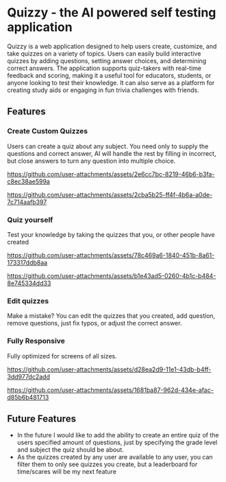 # Quizzy - the AI powered self testing application
Quizzy is a web application designed to help users create, customize, and take quizzes on a variety of topics. Users can easily build interactive quizzes by adding questions, setting answer choices, and determining correct answers. The application supports quiz-takers with real-time feedback and scoring, making it a useful tool for educators, students, or anyone looking to test their knowledge. It can also serve as a platform for creating study aids or engaging in fun trivia challenges with friends.

## Features
### Create Custom Quizzes
Users can create a quiz about any subject. You need only to supply the questions and correct answer, AI will handle the rest by filling in incorrect, but close answers to turn any question into multiple choice.

https://github.com/user-attachments/assets/2e6cc7bc-8219-46b6-b3fa-c8ec38ae599a

https://github.com/user-attachments/assets/2cba5b25-ff4f-4b6a-a0de-7c714aafb397

### Quiz yourself
Test your knowledge by taking the quizzes that you, or other people have created

https://github.com/user-attachments/assets/78c469a6-1840-451b-8a61-173317ddb8aa

https://github.com/user-attachments/assets/b1e43ad5-0260-4b1c-b484-8e745334dd33

### Edit quizzes
Make a mistake? You can edit the quizzes that you created, add question, remove questions, just fix typos, or adjust the correct answer.
### Fully Responsive
Fully optimized for screens of all sizes.

https://github.com/user-attachments/assets/d28ea2d9-11e1-43db-b4ff-3dd977dc2add

https://github.com/user-attachments/assets/1681ba87-962d-434e-afac-d85b6b481713

## Future Features
- In the future I would like to add the ability to create an entire quiz of the users specified amount of questions, just by specifying the grade level and subject the quiz should be about.
- As the quizzes created by any user are available to any user, you can filter them to only see quizzes you create, but a leaderboard for time/scares will be my next feature
